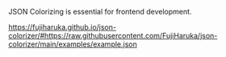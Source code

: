 JSON Colorizing is essential for frontend development.

https://fujiharuka.github.io/json-colorizer/#https://raw.githubusercontent.com/FujiHaruka/json-colorizer/main/examples/example.json

